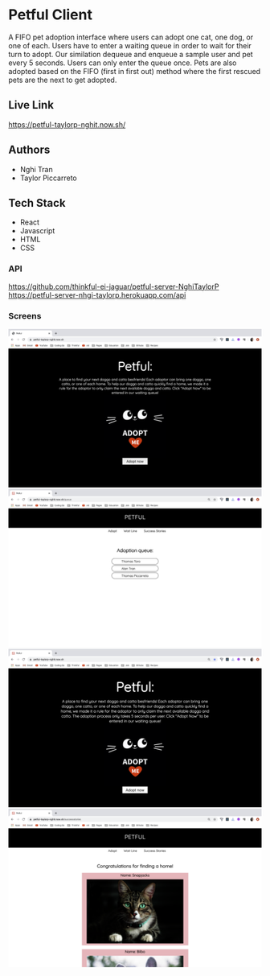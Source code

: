 # Petful Client

A FIFO pet adoption interface where users can adopt one cat, one dog, or one of each. Users have to enter a waiting queue in order to wait for their turn to adopt. Our similation dequeue and enqueue a sample user and pet every 5 seconds. Users can only enter the queue once. Pets are also adopted based on the FIFO (first in first out) method where the first rescued pets are the next to get adopted.

## Live Link

https://petful-taylorp-nghit.now.sh/

## Authors

- Nghi Tran
- Taylor Piccarreto

## Tech Stack

- React
- Javascript
- HTML
- CSS

### API

https://github.com/thinkful-ei-jaguar/petful-server-NghiTaylorP
https://petful-server-nhgi-taylorp.herokuapp.com/api

### Screens

<img src="/screen/homepage.png">
<img src="/screen/queue.png">
<img src="/screen/adopt.png">
<img src="/screen/successfulAdoption.png">
